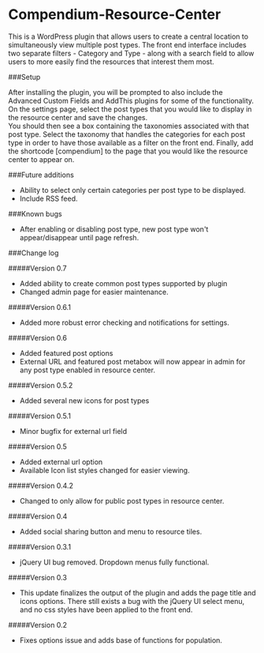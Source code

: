 # Compendium-Resource-Center

This is a WordPress plugin that allows users to create a central location to simultaneously view multiple post types.  The front end interface includes two separate filters - Category and Type - along with a search field to allow users to more easily find the resources that interest them most.

###Setup

After installing the plugin, you will be prompted to also include the Advanced Custom Fields and AddThis plugins for some of the functionality.  
On the settings page, select the post types that you would like to display in the resource center and save the changes.  
You should then see a box containing the taxonomies associated with that post type.  Select the taxonomy that handles the categories for each post type in order to have those available as a filter on the front end.
Finally, add the shortcode [compendium] to the page that you would like the resource center to appear on.

###Future additions
- Ability to select only certain categories per post type to be displayed.
- Include RSS feed.

###Known bugs
* After enabling or disabling post type, new post type won't appear/disappear until page refresh.

###Change log

#####Version 0.7
* Added ability to create common post types supported by plugin
* Changed admin page for easier maintenance.

#####Version 0.6.1
* Added more robust error checking and notifications for settings.

#####Version 0.6
* Added featured post options
* External URL and featured post metabox will now appear in admin for any post type enabled in resource center.

#####Version 0.5.2
* Added several new icons for post types

#####Version 0.5.1
* Minor bugfix for external url field

#####Version 0.5
* Added external url option
* Available Icon list styles changed for easier viewing. 

#####Version 0.4.2
* Changed to only allow for public post types in resource center.

#####Version 0.4
* Added social sharing button and menu to resource tiles.

#####Version 0.3.1
* jQuery UI bug removed.  Dropdown menus fully functional.

#####Version 0.3
* This update finalizes the output of the plugin and adds the page title and icons options. There still exists a bug with the jQuery UI select menu, and no css styles have been applied to the front end.

#####Version 0.2
* Fixes options issue and adds base of functions for population.
